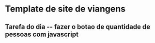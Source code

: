 # Template de site de viangens

## Tarefa do dia  -- fazer o botao de quantidade de pessoas com javascript
